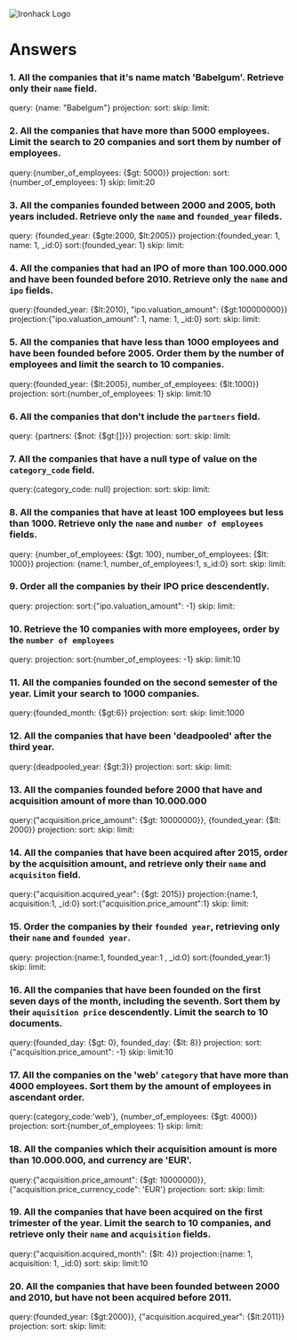 ![Ironhack Logo](https://i.imgur.com/1QgrNNw.png)

# Answers

### 1. All the companies that it's name match 'Babelgum'. Retrieve only their `name` field.

query: {name: "Babelgum"}
projection:
sort:
skip:
limit:


### 2. All the companies that have more than 5000 employees. Limit the search to 20 companies and sort them by **number of employees**.
query:{number_of_employees: {$gt: 5000}}
projection:
sort:{number_of_employees: 1}
skip:
limit:20


### 3. All the companies founded between 2000 and 2005, both years included. Retrieve only the `name` and `founded_year` fileds.
query: {founded_year: {$gte:2000, $lt:2005}}
projection:{founded_year: 1, name: 1, _id:0}
sort:{founded_year: 1}
skip:
limit:


### 4. All the companies that had an IPO of more than 100.000.000 and have been founded before 2010. Retrieve only the `name` and `ipo` fields.
query:{founded_year: {$lt:2010}, "ipo.valuation_amount": {$gt:100000000}}
projection:{"ipo.valuation_amount": 1, name: 1, _id:0}
sort:
skip:
limit:


### 5. All the companies that have less than 1000 employees and have been founded before 2005. Order them by the number of employees and limit the search to 10 companies.
query:{founded_year: {$lt:2005}, number_of_employees: {$lt:1000}}
projection:
sort:{number_of_employees: 1}
skip:
limit:10


### 6. All the companies that don't include the `partners` field.
query: {partners: {$not: {$gt:[]}}}
projection:
sort:
skip:
limit:


### 7. All the companies that have a null type of value on the `category_code` field.
query:{category_code: null}
projection:
sort:
skip:
limit:


### 8. All the companies that have at least 100 employees but less than 1000. Retrieve only the `name` and `number of employees` fields.
query: {number_of_employees: {$gt: 100}, number_of_employees: {$lt: 1000}}
projection: {name:1, number_of_employees:1, s_id:0}
sort:
skip:
limit:


### 9. Order all the companies by their IPO price descendently.
query:
projection:
sort:{"ipo.valuation_amount": -1}
skip:
limit:

### 10. Retrieve the 10 companies with more employees, order by the `number of employees`
query:
projection:
sort:{number_of_employees: -1}
skip:
limit:10


### 11. All the companies founded on the second semester of the year. Limit your search to 1000 companies.
query:{founded_month: {$gt:6}}
projection:
sort:
skip:
limit:1000

### 12. All the companies that have been 'deadpooled' after the third year.
query:{deadpooled_year: {$gt:3}}
projection:
sort:
skip:
limit:

### 13. All the companies founded before 2000 that have and acquisition amount of more than 10.000.000
query:{"acquisition.price_amount": {$gt: 10000000}}, {founded_year: {$lt: 2000}}
projection:
sort:
skip:
limit:

### 14. All the companies that have been acquired after 2015, order by the acquisition amount, and retrieve only their `name` and `acquisiton` field.
query:{"acquisition.acquired_year": {$gt: 2015}}
projection:{name:1, acquisition:1, _id:0}
sort:{"acquisition.price_amount":1}
skip:
limit:

### 15. Order the companies by their `founded year`, retrieving only their `name` and `founded year`.
query:
projection:{name:1, founded_year:1 , _id:0}
sort:{founded_year:1}
skip:
limit:
### 16. All the companies that have been founded on the first seven days of the month, including the seventh. Sort them by their `aquisition price` descendently. Limit the search to 10 documents.
query:{founded_day: {$gt: 0}, founded_day: {$lt: 8}}
projection:
sort:{"acquisition.price_amount": -1}
skip:
limit:10

### 17. All the companies on the 'web' `category` that have more than 4000 employees. Sort them by the amount of employees in ascendant order.
query:{category_code:'web'}, {number_of_employees: {$gt: 4000}}
projection:
sort:{number_of_employees: 1}
skip:
limit:

### 18. All the companies which their acquisition amount is more than 10.000.000, and currency are 'EUR'.
query:{"acquisition.price_amount": {$gt: 10000000}}, {"acquisition.price_currency_code": 'EUR'}
projection:
sort:
skip:
limit:

### 19. All the companies that have been acquired on the first trimester of the year. Limit the search to 10 companies, and retrieve only their `name` and `acquisition` fields.
query:{"acquisition.acquired_month": {$lt: 4}}
projection:{name: 1, acquisition: 1, _id:0}
sort:
skip:
limit:10
### 20. All the companies that have been founded between 2000 and 2010, but have not been acquired before 2011.
query:{founded_year: {$gt:2000}}, {"acquisition.acquired_year": {$lt:2011}}
projection:
sort:
skip:
limit: